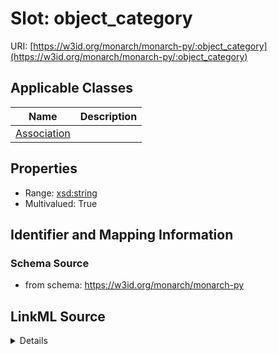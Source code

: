 # Slot: object_category

URI: [https://w3id.org/monarch/monarch-py/:object_category](https://w3id.org/monarch/monarch-py/:object_category)



<!-- no inheritance hierarchy -->




## Applicable Classes

| Name | Description |
| --- | --- |
[Association](Association.md) | 






## Properties

* Range: [xsd:string](xsd:string)
* Multivalued: True








## Identifier and Mapping Information







### Schema Source


* from schema: https://w3id.org/monarch/monarch-py




## LinkML Source

<details>
```yaml
name: object_category
from_schema: https://w3id.org/monarch/monarch-py
rank: 1000
multivalued: true
alias: object_category
domain_of:
- Association
range: string

```
</details>